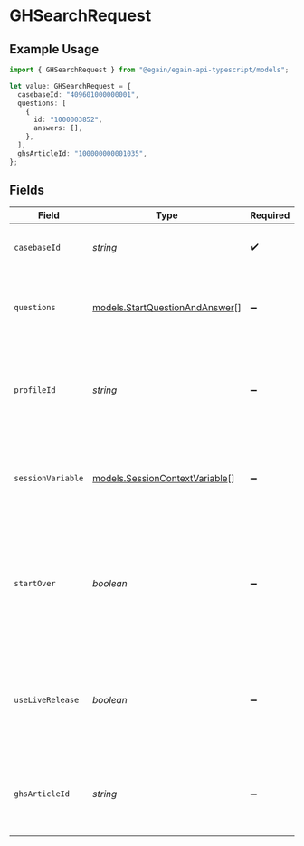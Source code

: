 # GHSearchRequest

## Example Usage

```typescript
import { GHSearchRequest } from "@egain/egain-api-typescript/models";

let value: GHSearchRequest = {
  casebaseId: "409601000000001",
  questions: [
    {
      id: "1000003852",
      answers: [],
    },
  ],
  ghsArticleId: "100000000001035",
};
```

## Fields

| Field                                                                                                 | Type                                                                                                  | Required                                                                                              | Description                                                                                           | Example                                                                                               |
| ----------------------------------------------------------------------------------------------------- | ----------------------------------------------------------------------------------------------------- | ----------------------------------------------------------------------------------------------------- | ----------------------------------------------------------------------------------------------------- | ----------------------------------------------------------------------------------------------------- |
| `casebaseId`                                                                                          | *string*                                                                                              | :heavy_check_mark:                                                                                    | The numerical ID of the Casebase.                                                                     | 409601000000001                                                                                       |
| `questions`                                                                                           | [models.StartQuestionAndAnswer](../models/startquestionandanswer.md)[]                                | :heavy_minus_sign:                                                                                    | Pre-answered Questions in Guided Help search                                                          |                                                                                                       |
| `profileId`                                                                                           | *string*                                                                                              | :heavy_minus_sign:                                                                                    | The ID of the guided help profile.<br><br/>1 will always be the **system profile**.<br/>              |                                                                                                       |
| `sessionVariable`                                                                                     | [models.SessionContextVariable](../models/sessioncontextvariable.md)[]                                | :heavy_minus_sign:                                                                                    | Session variables used to give Guided Help additional context.                                        |                                                                                                       |
| `startOver`                                                                                           | *boolean*                                                                                             | :heavy_minus_sign:                                                                                    | Restart the current Guided Help search with the existing context along with session variable context. |                                                                                                       |
| `useLiveRelease`                                                                                      | *boolean*                                                                                             | :heavy_minus_sign:                                                                                    | Use current live release snapshot of the Casebase otherwise use the authoring release.                |                                                                                                       |
| `ghsArticleId`                                                                                        | *string*                                                                                              | :heavy_minus_sign:                                                                                    | Numeric ID of the guided help session article used for starting search.                               | 100000000001035                                                                                       |